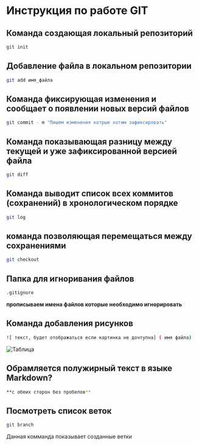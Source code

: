 # Инструкция по работе GIT


## Команда создающая локальный репозиторий
```sh 
git init
```

## Добавление файла  в локальном репозитории
```sh 
git add имя_файла
```
## Команда  фиксирующая изменения и сообщает о появлении новых версий файлов
```sh 
git commit - m "Пишем изменения котрые хотим зафиксировать"
```

## Команда показывающая разницу между текущей и уже зафиксированной версией файла
```sh 
git diff
```

## Команда выводит список всех коммитов (сохранений) в хронологическом порядке
```sh 
git log
```

##  команда позволяющая перемещаться между сохранениями
```sh 
git checkout
```


## Папка для игноривания файлов

```sh 
.gitignore
```
**прописываем имена файлов которые необходимо игнорировать**

## Команда добавления рисунков
```sh 
![ текст, будет отображаться если картинка не дочтупна] ( имя файла)
```
![Таблица](tabl1.jpg)

## Обрамляется полужирный текст в языке Markdown?

```sh 
**с обеих сторон без пробелов**
```
## Посмотреть список веток

```sh 
git branch
```
Данная комманда показывает созданные ветки